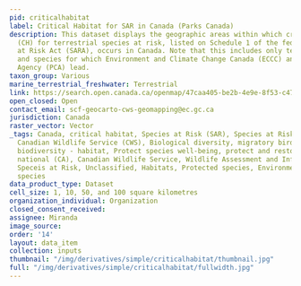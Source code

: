 ```yaml
---
pid: criticalhabitat
label: Critical Habitat for SAR in Canada (Parks Canada)
description: This dataset displays the geographic areas within which critical habitat
  (CH) for terrestrial species at risk, listed on Schedule 1 of the federal Species
  at Risk Act (SARA), occurs in Canada. Note that this includes only terrestrial species
  and species for which Environment and Climate Change Canada (ECCC) and Parks Canada
  Agency (PCA) lead.
taxon_group: Various
marine_terrestrial_freshwater: Terrestrial
link: https://search.open.canada.ca/openmap/47caa405-be2b-4e9e-8f53-c478ade2ca74
open_closed: Open
contact_email: scf-geocarto-cws-geomapping@ec.gc.ca
jurisdiction: Canada
raster_vector: Vector
_tags: Canada, critical habitat, Species at Risk (SAR), Species at Risk Act (SARA),
  Canadian Wildlife Service (CWS), Biological diversity, migratory birds, Nature and
  biodiversity - habitat, Protect species well-being, protect and restore species,
  national (CA), Canadian Wildlife Service, Wildlife Assessment and Information, 1.1.2
  Speceis at Risk, Unclassified, Habitats, Protected species, Environment, Endangered
  species
data_product_type: Dataset
cell_size: 1, 10, 50, and 100 square kilometres
organization_individual: Organization
closed_consent_received: 
assignee: Miranda
image_source: 
order: '14'
layout: data_item
collection: inputs
thumbnail: "/img/derivatives/simple/criticalhabitat/thumbnail.jpg"
full: "/img/derivatives/simple/criticalhabitat/fullwidth.jpg"
---
```

